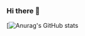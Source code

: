 ### Hi there 👋

[![Anurag's GitHub stats](https://github-readme-stats.vercel.app/api?username=YuukiTakahashi4690)  


<!--
**YuukiTakahashi4690/YuukiTakahashi4690** is a ✨ _special_ ✨ repository because its `README.md` (this file) appears on your GitHub profile.

Here are some ideas to get you started:

- 🔭 I’m currently working on ...
- 🌱 I’m currently learning ...
- 👯 I’m looking to collaborate on ...
- 🤔 I’m looking for help with ...
- 💬 Ask me about ...
- 📫 How to reach me: ...
- 😄 Pronouns: ...
- ⚡ Fun fact: ...
-->
